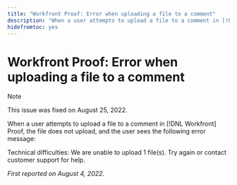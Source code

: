```yaml
---
title: "Workfront Proof: Error when uploading a file to a comment"
description: "When a user attempts to upload a file to a comment in [!DNL Workfront] Proof, the file does not upload, and the user sees an error message."
hidefromtoc: yes
---
```


# Workfront Proof: Error when uploading a file to a comment

>[!NOTE]
>
>This issue was fixed on August 25, 2022.

When a user attempts to upload a file to a comment in [!DNL Workfront] Proof, the file does not upload, and the user sees the following error message:

Technical difficulties: We are unable to upload 1 file(s). Try again or contact customer support for help.

_First reported on August 4, 2022._

